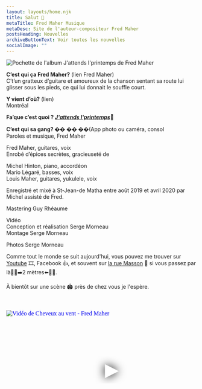 ```yaml
---
layout: layouts/home.njk
title: Salut 👋
metaTitle: Fred Maher Musique
metaDesc: Site de l'auteur-compositeur Fred Maher
postsHeading: Nouvelles
archiveButtonText: Voir toutes les nouvelles
socialImage: ""
---
```


![Pochette de l'album J'attends l'printemps de Fred Maher](https://res.cloudinary.com/wikilouis/image/upload//w_1200/bo_1px_solid_rgb:7D7B53/l_text:Georgia_72_400:J'attends%0Al'printemps,g_north_east,x_40,y_80,co_rgb:FFFFFF,/v1581958264/fredmaher.jpg "Photo par Serge Morneau")

**C’est qui ça Fred Maher?** (lien Fred Maher)  
C’t’un gratteux d’guitare et amoureux de la chanson sentant sa
route lui glisser sous les pieds, ce qui lui donnait le souffle court.

**Y vient d’où?** (lien)  
Montréal

**Fa’que c’est quoi ? [*J'attends l'printemps*](/j-attends-l-printemps/)🌱**

**C’est qui sa gang? �� �� ��**(App photo ou caméra, consol  
Paroles et musique, Fred Maher


Fred Maher, guitares, voix  
Enrobé d’épices secrètes, gracieuseté de

Michel Hinton, piano, accordéon  
Mario Légaré, basses, voix  
Louis Maher, guitares, yukulele, voix

Enregistré et mixé à St-Jean-de Matha entre août 2019 et avril 2020
par Michel assisté de Fred.

Mastering Guy Rhéaume

Vidéo  
Conception et réalisation Serge Morneau  
Montage Serge Morneau

Photos Serge Morneau

Comme tout le monde se suit aujourd'hui, vous pouvez me trouver sur [Youtube](https://www.youtube.com/channel/UCa6Mu7rVQ7BOkmsXrAFZRXQ) 🎞️, Facebook 👍, et souvent sur [la rue Masson](https://fredmahermusique.com/j-attends-l-printemps) 🌇 si vous passez par là🚶‍♀️➡️2 mètres⬅️🚶‍♂️.

À bientôt sur une scène 🏟️ près de chez vous je l'espère.

<br>
<br>
<iframe
  width="560"
  height="315"
  src="https://www.youtube.com/embed/RefQJCchzOo"
  srcdoc="<style>*{padding:0;margin:0;overflow:hidden}html,body{height:100%}img,span{position:absolute;width:100%;top:0;bottom:0;margin:auto}span{height:1.5em;text-align:center;font:48px/1.5 sans-serif;color:white;text-shadow:0 0 0.5em black}</style><a href=https://www.youtube.com/embed/RefQJCchzOo?autoplay=1><img src=https://i.ytimg.com/vi/RefQJCchzOo/maxresdefault.jpg alt='Vidéo de Cheveux au vent - Fred Maher'><span>▶</span></a>"
  frameborder="0"
  allow="accelerometer; autoplay; encrypted-media; gyroscope; picture-in-picture"
  allowfullscreen
  title="Vidéo de Cheveux au vent - Fred Maher"
></iframe>
